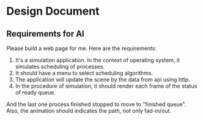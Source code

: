 # Design Document

## Requirements for AI

Please build a web page for me. Here are the requirements:

1. It's a simulation application. In the context of operating system, it simulates scheduling of processes.
2. It should have a menu to select scheduling algorithms.
3. The application will update the scene by the data from api using http.
4. In the procedure of simulation, it should render each frame of the status of ready queue.

 And the last one process finished stopped to move to "finished queue". Also, the animation should indicates the path, not only fad-in/out.
